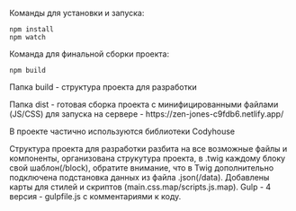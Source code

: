 <p>Команды для установки и запуска:</p>

```
npm install
npm watch
```

<p>Команда для финальной сборки проекта:</p>

```
npm build
```

<p>Папка build - структура проекта для разработки</p>
<p>Папка dist - готовая сборка проекта с минифицированными файлами (JS/CSS) для запуска на сервере - https://zen-jones-c9fdb6.netlify.app/</p>

<p>В проекте частично используются библиотеки Сodyhouse</p>

<p>Структура проекта для разработки разбита на все возможные файлы и компоненты, организована струкутура проекта, в .twig каждому блоку свой шаблон(/block), обратите внимание, что в Twig дополнительно подключена подстановка данных из файла .json(/data). Добавлены карты для стилей и скриптов (main.css.map/scripts.js.map). Gulp - 4 версия - gulpfile.js с комментариями к коду.</p>
